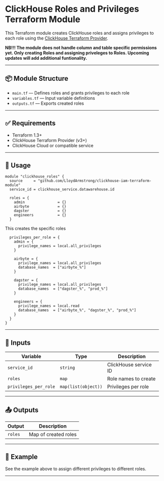 
# ClickHouse Roles and Privileges Terraform Module

This Terraform module creates ClickHouse roles and assigns privileges to each role using the [ClickHouse Terraform Provider](https://registry.terraform.io/providers/ClickHouse/clickhouse/latest).

**NB!!! The module does not handle column and table specific permissions yet. Only creating Roles and assigning priveleges to Roles. Upcoming updates will add additional funtionality.**

---

## 📦 Module Structure

- `main.tf` — Defines roles and grants privileges to each role
- `variables.tf` — Input variable definitions
- `outputs.tf` — Exports created roles

---

## ✅ Requirements

- Terraform 1.3+
- ClickHouse Terraform Provider (v3+)
- ClickHouse Cloud or compatible service

---

## 🔧 Usage

```hcl
module "clickhouse_roles" {
  source     = "github.com/LloydArmstrong/clickhouse-iam-terraform-module"
  service_id = clickhouse_service.datawarehouse.id

  roles = {
    admin               = {}
    airbyte             = {}
    dagster             = {}
    engineers           = {}
  }
```
This creates the specific roles

```hcl
  privileges_per_role = {
    admin = {
      privilege_names = local.all_privileges
    }
    
    airbyte = {
      privilege_names = local.all_privileges
      database_names  = ["airbyte_%"]
    }

    dagster = {
      privilege_names = local.all_privileges
      database_names  = ["dagster_%", "prod_%"]
    }

    engineers = {
      privilege_names = local.read
      database_names  = ["airbyte_%", "dagster_%", "prod_%"]
    }
  }
}
```

---

## 🔑 Inputs

| Variable             | Type     | Description                       |
|----------------------|----------|-----------------------------------|
| `service_id`         | `string` | ClickHouse service ID             |
| `roles`              | `map`    | Role names to create              |
| `privileges_per_role`| `map(list(object))` | Privileges per role    |

---

## 📤 Outputs

| Output   | Description              |
|----------|--------------------------|
| `roles`  | Map of created roles     |

---

## 🧪 Example

See the example above to assign different privileges to different roles.

---